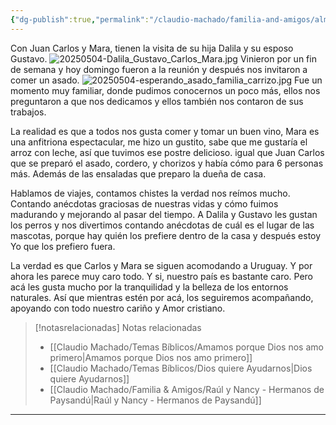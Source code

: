 ```yaml
---
{"dg-publish":true,"permalink":"/claudio-machado/familia-and-amigos/almuerzo-en-lo-de-flia-carrizo/","title":"Almuerzo en lo de Flia Carrizo","tags":["Amistad","Familia"]}
---
```


Con Juan Carlos y Mara, tienen la visita de su hija Dalila y su esposo Gustavo. 
![20250504-Dalila_Gustavo_Carlos_Mara.jpg](/img/user/07%20-%20Personal/Im%C3%A1genes/20250504-Dalila_Gustavo_Carlos_Mara.jpg)
Vinieron por un fin de semana y hoy domingo fueron a la reunión y después nos invitaron a comer un asado.
![20250504-esperando_asado_familia_carrizo.jpg](/img/user/07%20-%20Personal/Im%C3%A1genes/20250504-esperando_asado_familia_carrizo.jpg)
Fue un momento muy familiar, donde pudimos conocernos un poco más, ellos nos preguntaron a que nos dedicamos y ellos también nos contaron de sus trabajos.

La realidad es que a todos nos gusta comer y tomar un buen vino, Mara es una anfitriona espectacular, me hizo un gustito, sabe que me gustaría el arroz con leche, así que tuvimos ese postre delicioso. igual que Juan Carlos que se preparó el asado, cordero, y chorizos y había cómo para 6 personas más. Además de las ensaladas que preparo la dueña de casa.

Hablamos de viajes, contamos chistes la verdad nos reímos mucho. Contando anécdotas graciosas de nuestras vidas y cómo fuimos madurando y mejorando al pasar del tiempo. A Dalila y Gustavo les gustan los perros y nos divertimos contando anécdotas de cuál es el lugar de las mascotas, porque hay quién los prefiere dentro de la casa y después estoy Yo que los prefiero fuera.

La verdad es que Carlos y Mara se siguen acomodando a Uruguay. Y por ahora les parece muy caro todo. Y si, nuestro país es bastante caro. Pero acá les gusta mucho por la tranquilidad y la belleza de los entornos naturales. Así que mientras estén por acá, los seguiremos acompañando, apoyando con todo nuestro cariño y Amor cristiano.


> [!notasrelacionadas] Notas relacionadas
> - [[Claudio Machado/Temas Bíblicos/Amamos porque Dios nos amo primero\|Amamos porque Dios nos amo primero]]
> - [[Claudio Machado/Temas Bíblicos/Dios quiere Ayudarnos\|Dios quiere Ayudarnos]]
> - [[Claudio Machado/Familia & Amigos/Raúl y Nancy - Hermanos de Paysandú\|Raúl y Nancy - Hermanos de Paysandú]]



---

